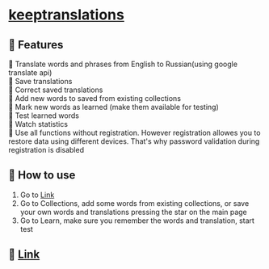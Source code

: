 # [keeptranslations](https://.com)

## 🔷 Features

🔹 Translate words and phrases from English to Russian(using google translate api)  
🔹 Save translations  
🔹 Correct saved translations  
🔹 Add new words to saved from existing collections   
🔹 Mark new words as learned (make them available for testing)    
🔹 Test learned words  
🔹 Watch statistics  
🔹 Use all functions without registration. However registration allowes you to restore data using different devices. That's why password validation during registration is disabled  

## 🔷 How to use
1. Go to [Link](https://.com)
2. Go to Collections, add some words from existing collections, or save your own words and translations pressing the star on the main page
3. Go to Learn, make sure you remember the words and translation, start test

## 🔷 [Link](https://.com)



